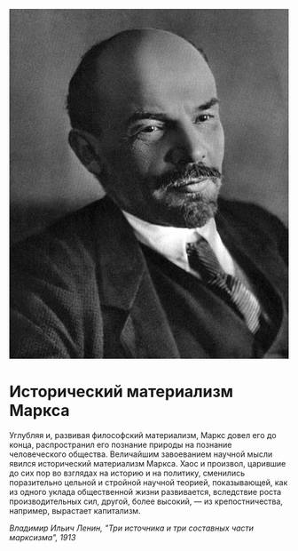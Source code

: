 
![](./img/old/lelin.jpg)


# Исторический материализм Маркса


Углубляя и, развивая философский
материализм, Маркс довел его до конца, распространил его познание
природы на познание человеческого общества. Величайшим завоеванием
научной мысли явился исторический материализм Маркса. Хаос и произвол,
царившие до сих пор во взглядах на историю и на политику, сменились
поразительно цельной и стройной научной теорией, показывающей, как из
одного уклада общественной жизни развивается, вследствие роста
производительных сил, другой, более высокий, — из крепостничества,
например, вырастает капитализм.





*Владимир Ильич Ленин, "Три источника и три составных части марксизма", 1913*
